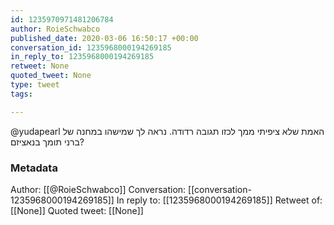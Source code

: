 ```yaml
---
id: 1235970971481206784
author: RoieSchwabco
published_date: 2020-03-06 16:50:17 +00:00
conversation_id: 1235968000194269185
in_reply_to: 1235968000194269185
retweet: None
quoted_tweet: None
type: tweet
tags:

---
```


@yudapearl האמת שלא ציפיתי ממך לכזו תגובה רדודה. נראה לך שמישהו במחנה של ברני תומך בנאציזם?

### Metadata

Author: [[@RoieSchwabco]]
Conversation: [[conversation-1235968000194269185]]
In reply to: [[1235968000194269185]]
Retweet of: [[None]]
Quoted tweet: [[None]]
